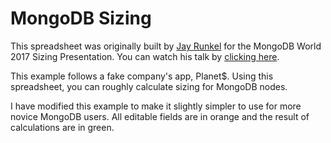 # MongoDB Sizing
This spreadsheet was originally built by [Jay Runkel](https://github.com/jayrunkel) for the MongoDB World 2017 Sizing Presentation. You can watch his talk by [clicking here](https://www.mongodb.com/presentations/sizing-mongodb-clusters).

This example follows a fake company's app, Planet$. Using this spreadsheet, you can roughly calculate sizing for MongoDB nodes.

I have modified this example to make it slightly simpler to use for more novice MongoDB users. All editable fields are in orange and the result of calculations are in green.
